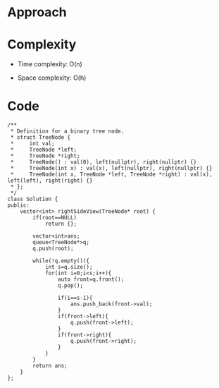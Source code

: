 # Approach
<!-- Describe your approach to solving the problem. -->

# Complexity
- Time complexity: O(n)
<!-- Add your time complexity here, e.g. $$O(n)$$ -->

- Space complexity: O(h)
<!-- Add your space complexity here, e.g. $$O(n)$$ -->

# Code
```
/**
 * Definition for a binary tree node.
 * struct TreeNode {
 *     int val;
 *     TreeNode *left;
 *     TreeNode *right;
 *     TreeNode() : val(0), left(nullptr), right(nullptr) {}
 *     TreeNode(int x) : val(x), left(nullptr), right(nullptr) {}
 *     TreeNode(int x, TreeNode *left, TreeNode *right) : val(x), left(left), right(right) {}
 * };
 */
class Solution {
public:
    vector<int> rightSideView(TreeNode* root) {
        if(root==NULL)
            return {};
        
        vector<int>ans;
        queue<TreeNode*>q;
        q.push(root);

        while(!q.empty()){
            int s=q.size();
            for(int i=0;i<s;i++){
                auto front=q.front();
                q.pop();

                if(i==s-1){
                    ans.push_back(front->val);
                }
                if(front->left){
                    q.push(front->left);
                }
                if(front->right){
                    q.push(front->right);
                }
            }
        }
        return ans;
    }
};
```
